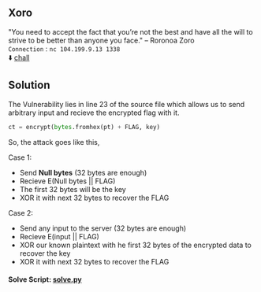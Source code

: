 ## Xoro

"You need to accept the fact that you’re not the best and have all the will to strive to be better than anyone you face." – Roronoa Zoro <br>
`Connection` : `nc 104.199.9.13 1338` <br>
:arrow_down: [chall](dist/src.py) 

## Solution

The Vulnerability lies in line 23 of the source file which allows us to send arbitrary input and recieve the encrypted flag with it.
```py
ct = encrypt(bytes.fromhex(pt) + FLAG, key)
```
So, the attack goes like this,

Case 1:
- Send **Null bytes** (32 bytes are enough)
- Recieve E(Null bytes || FLAG)
- The first 32 bytes will be the key
- XOR it with next 32 bytes to recover the FLAG

Case 2:
- Send any input  to the server (32 bytes are enough)
- Recieve E(input || FLAG)
- XOR our known plaintext with he first 32 bytes of the encrypted data to recover the key
- XOR it with next 32 bytes to recover the FLAG

#### Solve Script: [solve.py](soln/solve.py)

